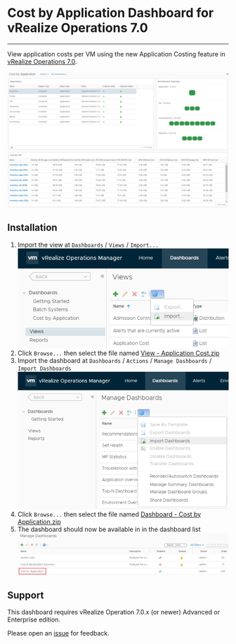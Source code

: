 # Cost by Application Dashboard for vRealize Operations 7.0
---------

View application costs per VM using the new Application Costing feature in [vRealize Operations 7.0](https://www.vmware.com/products/vrealize-operations.html).

![Cost by Application Dashboard](https://raw.githubusercontent.com/notoriousbdg/vrops-dashboard-cost_by_application/master/Dashboard.png)


## Installation
1. Import the view at `Dashboards` / `Views` / `Import...`  
![Import View](https://raw.githubusercontent.com/notoriousbdg/vrops-dashboard-cost_by_application/master/Import_View.png)
2. Click `Browse...` then select the file named [View - Application Cost.zip](https://github.com/notoriousbdg/vrops-dashboard-cost_by_application/raw/master/View%20-%20Application%20Cost.zip)
3. Import the dashboard at `Dashboards` / `Actions` / `Manage Dashboards` / `Import Dashboards`  
![Import Dashboard](https://raw.githubusercontent.com/notoriousbdg/vrops-dashboard-cost_by_application/master/Import_Dashboard.png)
4. Click `Browse...` then select the file named [Dashboard - Cost by Application.zip](https://github.com/notoriousbdg/vrops-dashboard-cost_by_application/raw/master/Dashboard%20-%20Cost%20by%20Application.zip)
5. The dashboard should now be available in in the dashboard list  
![Dashboard List](https://raw.githubusercontent.com/notoriousbdg/vrops-dashboard-cost_by_application/master/Dashboard_List.png)


## Support

This dashboard requires vRealize Operation 7.0.x (or newer) Advanced or Enterprise edition.

Please open an [issue](https://github.com/notoriousbdg/vrops-dashboard-cost_by_application/issues) for feedback.
